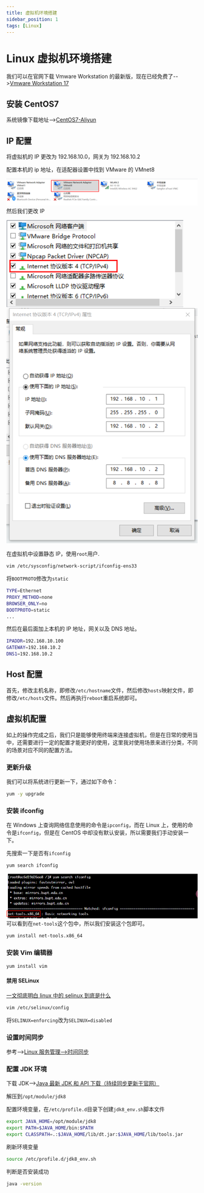 ```yaml
---
title: 虚拟机环境搭建
sidebar_position: 1
tags: [Linux]
---
```


# Linux 虚拟机环境搭建

我们可以在官网下载 Vmware Workstation 的最新版，现在已经免费了-->[Vmware Workstation 17](https://www.vmware.com/products/workstation-pro/workstation-pro-evaluation_html.html.html)

## 安装 CentOS7

系统镜像下载地址-->[CentOS7-Aliyun](https://mirrors.aliyun.com/centos/?spm=a2c6h.13651104.d-2001.2.33df320cKx3dne)

## IP 配置

将虚拟机的 IP 更改为 192.168.10.0，网关为 192.168.10.2

配置本机的 ip 地址，在适配器设置中找到 VMware 的 VMnet8

![alt text](./imgs/network-adapter.png)
然后我们更改 IP

![alt text](./imgs/ipv4-set.png)
![alt text](./imgs/ip-dns-set.png)

在虚拟机中设置静态 IP，使用`root`用户.

```bash
vim /etc/sysconfig/network-script/ifconfig-ens33
```

将`BOOTPROTO`修改为`static`

```bash
TYPE=Ethernet
PROXY_METHOD=none
BROWSER_ONLY=no
BOOTPROTO=static
...
```

然后在最后面加上本机的 IP 地址，网关以及 DNS 地址。

```bash
IPADDR=192.168.10.100
GATEWAY=192.168.10.2
DNS1=192.168.10.2
```

## Host 配置

首先，修改主机名称，即修改`/etc/hostname`文件，然后修改`hosts`映射文件，即修改`/etc/hosts`文件。然后再执行`reboot`重启系统即可。

## 虚拟机配置

如上的操作完成之后，我们只是能够使用终端来连接虚拟机，但是在日常的使用当中，还需要进行一定的配置才能更好的使用，这里我对使用场景来进行分类，不同的场景对应不同的配置方法。

### 更新升级

我们可以将系统进行更新一下，通过如下命令：

```bash
yum -y upgrade
```

### 安装 ifconfig

在 Windows 上查询网络信息使用的命令是`ipconfig`，而在 Linux 上，使用的命令是`ifconfig`，但是在 CentOS 中却没有默认安装，所以需要我们手动安装一下。

先搜索一下是否有`ifconfig`

```bash
yum search ifconfig
```

![alt text](./imgs/search-ifconfig.png)
可以看到在`net-tools`这个包中，所以我们安装这个包即可。

```bash
yum install net-tools.x86_64
```

### 安装 Vim 编辑器

```bash
yum install vim
```

#### 禁用 SELinux

[一文彻底明白 linux 中的 selinux 到底是什么](https://zhuanlan.zhihu.com/p/165974960)

```bash
vim /etc/selinux/config
```

将`SELINUX=enforcing`改为`SELINUX=disabled`

### 设置时间同步

参考-->[Linux 服务管理-->时间同步](./linux-server/#时间同步)

### 配置 JDK 环境

下载 JDK-->[Java 最新 JDK 和 API 下载（持续同步更新于官网）](https://blog.csdn.net/jzycloud/article/details/114123530)

解压到`/opt/module/jdk8`

配置环境变量，在`/etc/profile.d`目录下创建`jdk8_env.sh`脚本文件

```bash
export JAVA_HOME=/opt/module/jdk8
export PATH=$JAVA_HOME/bin:$PATH
export CLASSPATH=.:$JAVA_HOME/lib/dt.jar:$JAVA_HOME/lib/tools.jar
```

刷新环境变量

```bash
source /etc/profile.d/jdk8_env.sh
```

判断是否安装成功

```bash
java -version
```
